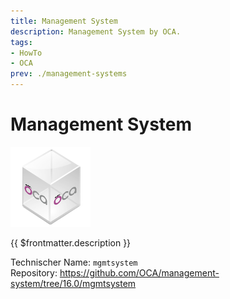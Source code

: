 ```yaml
---
title: Management System
description: Management System by OCA.
tags:
- HowTo
- OCA
prev: ./management-systems
---
```

# Management System
![icon_oca_app](attachments/icon_oca_app.png)

{{ $frontmatter.description }}

Technischer Name: `mgmtsystem`\
Repository: <https://github.com/OCA/management-system/tree/16.0/mgmtsystem>
